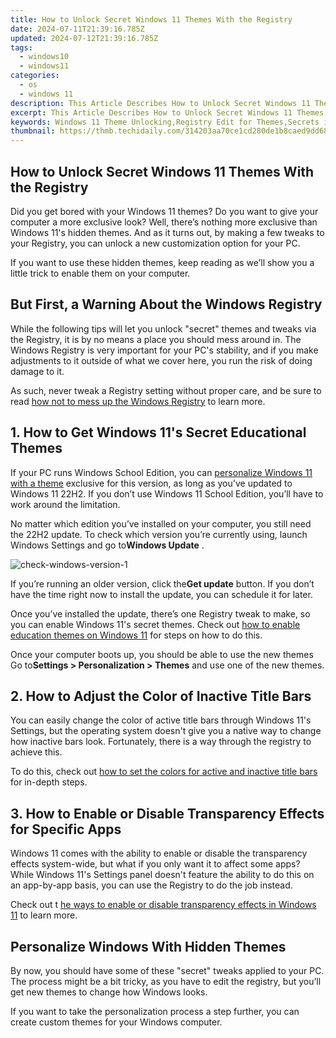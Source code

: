 ```yaml
---
title: How to Unlock Secret Windows 11 Themes With the Registry
date: 2024-07-11T21:39:16.785Z
updated: 2024-07-12T21:39:16.785Z
tags:
  - windows10
  - windows11
categories:
  - os
  - windows 11
description: This Article Describes How to Unlock Secret Windows 11 Themes With the Registry
excerpt: This Article Describes How to Unlock Secret Windows 11 Themes With the Registry
keywords: Windows 11 Theme Unlocking,Registry Edit for Themes,Secrets in Win11 Themes,Mastering Win11 Theme Hacks,Accessing Restricted Themes,Bypassing Win11 Designs,Win11 Themes Registry Tips
thumbnail: https://thmb.techidaily.com/314203aa70ce1cd280de1b8caed9dd68a2d3fe23b8a42bb326b5ec5adab13e40.jpg
---
```


## How to Unlock Secret Windows 11 Themes With the Registry

 Did you get bored with your Windows 11 themes? Do you want to give your computer a more exclusive look? Well, there’s nothing more exclusive than Windows 11's hidden themes. And as it turns out, by making a few tweaks to your Registry, you can unlock a new customization option for your PC.

 If you want to use these hidden themes, keep reading as we’ll show you a little trick to enable them on your computer.

## But First, a Warning About the Windows Registry

 While the following tips will let you unlock "secret" themes and tweaks via the Registry, it is by no means a place you should mess around in. The Windows Registry is very important for your PC's stability, and if you make adjustments to it outside of what we cover here, you run the risk of doing damage to it.

 As such, never tweak a Registry setting without proper care, and be sure to read [how not to mess up the Windows Registry](https://www.makeuseof.com/tag/not-accidentally-mess-windows-registry/) to learn more.

## 1\. How to Get Windows 11's Secret Educational Themes

 If your PC runs Windows School Edition, you can [personalize Windows 11 with a theme](https://www.makeuseof.com/windows-11-theme-guide/) exclusive for this version, as long as you've updated to Windows 11 22H2\. If you don’t use Windows 11 School Edition, you’ll have to work around the limitation.

 No matter which edition you’ve installed on your computer, you still need the 22H2 update. To check which version you’re currently using, launch Windows Settings and go to**Windows Update** .

![check-windows-version-1](https://static1.makeuseofimages.com/wordpress/wp-content/uploads/2023/01/check-windows-version-1.jpg)

 If you’re running an older version, click the**Get update** button. If you don’t have the time right now to install the update, you can schedule it for later.

 Once you’ve installed the update, there’s one Registry tweak to make, so you can enable Windows 11's secret themes. Check out [how to enable education themes on Windows 11](https://www.makeuseof.com/enable-education-themes-windows-11/) for steps on how to do this.

 Once your computer boots up, you should be able to use the new themes Go to**Settings > Personalization > Themes** and use one of the new themes.

## 2\. How to Adjust the Color of Inactive Title Bars

 You can easily change the color of active title bars through Windows 11's Settings, but the operating system doesn't give you a native way to change how inactive bars look. Fortunately, there is a way through the registry to achieve this.

 To do this, check out [how to set the colors for active and inactive title bars](https://www.makeuseof.com/windows-11-active-inactive-title-bar-colors/) for in-depth steps.

## 3\. How to Enable or Disable Transparency Effects for Specific Apps

 Windows 11 comes with the ability to enable or disable the transparency effects system-wide, but what if you only want it to affect some apps? While Windows 11's Settings panel doesn't feature the ability to do this on an app-by-app basis, you can use the Registry to do the job instead.

 Check out t [he ways to enable or disable transparency effects in Windows 11](https://www.makeuseof.com/windows-11-disable-transparency-effects/) to learn more.

## Personalize Windows With Hidden Themes

 By now, you should have some of these "secret" tweaks applied to your PC. The process might be a bit tricky, as you have to edit the registry, but you’ll get new themes to change how Windows looks.

 If you want to take the personalization process a step further, you can create custom themes for your Windows computer.


<ins class="adsbygoogle"
     style="display:block"
     data-ad-format="autorelaxed"
     data-ad-client="ca-pub-7571918770474297"
     data-ad-slot="1223367746"></ins>



<ins class="adsbygoogle"
     style="display:block"
     data-ad-client="ca-pub-7571918770474297"
     data-ad-slot="8358498916"
     data-ad-format="auto"
     data-full-width-responsive="true"></ins>




